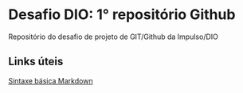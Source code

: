 # Desafio DIO: 1° repositório Github
Repositório do desafio de projeto de GIT/Github da Impulso/DIO

## Links úteis
[Sintaxe básica Markdown](https://www.markdownguide.org/getting-started/)
